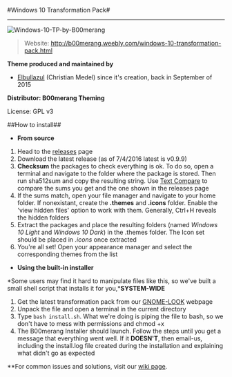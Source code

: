 #Windows 10 Transformation Pack#

---
![Windows-10-TP-by-B00merang](https://cn.pling.com/img//hive/content-pre1/171327-1.png)

> Website: http://b00merang.weebly.com/windows-10-transformation-pack.html

**Theme produced and maintained by**
- [Elbullazul](https://github.com/Elbullazul) (Christian Medel) since it's creation, back in September of 2015

**Distributor: B00merang Theming**

License: GPL v3

##How to install##

- **From source**
 
1. Head to the [releases](https://github.com/Elbullazul/Windows-10/releases) page
2. Download the latest release (as of 7/4/2016 latest is v0.9.9)
3. **Checksum** the packages to check everything is ok. To do so, open a terminal and navigate to the folder where the package is stored. Then run sha512sum and copy the resulting string. Use [Text Compare](https://text-compare.com/) to compare the sums you get and the one shown in the releases page
4. If the sums match, open your file manager and navigate to your home folder. If nonexistant, create the **.themes** and **.icons** folder. Enable the 'view hidden files' option to work with them. Generally, Ctrl+H reveals the hidden folders
5. Extract the packages and place the resulting folders (named *Windows 10 Light* and *Windows 10 Dark*) in the .themes folder. The Icon set should be placed in *.icons* once extracted
6. You're all set! Open your appearance manager and select the corresponding themes from the list

- **Using the built-in installer**

*Some users may find it hard to manipulate files like this, so we've built a small shell script that installs it for you,***SYSTEM-WIDE**

1. Get the latest transformation pack from our [GNOME-LOOK](https://www.gnome-look.org/content/show.php/Windows%ED%9D%8F%E9%8E%85%EE%A6%9E?content=171327) webpage
2. Unpack the file and open a terminal in the current directory
3. Type ```bash install.sh```. What we're doing is piping the file to bash, so we don't have to mess with permissions and chmod +x
4. The B00merang Installer should launch. Follow the steps until you get a message that everything went well. If it **DOESN'T**, then email-us, including the install.log file created during the installation and explaining what didn't go as expected

**For common issues and solutions, visit our [wiki page](https://github.com/Elbullazul/Windows-10/wiki).
